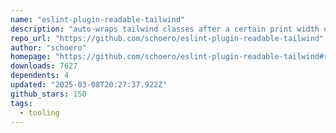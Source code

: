 ```yaml
---
name: "eslint-plugin-readable-tailwind"
description: "auto-wraps tailwind classes after a certain print width or class count into multiple lines to improve readability."
repo_url: "https://github.com/schoero/eslint-plugin-readable-tailwind"
author: "schoero"
homepage: "https://github.com/schoero/eslint-plugin-readable-tailwind#readme"
downloads: 7627
dependents: 4
updated: "2025-03-08T20:27:37.922Z"
github_stars: 150
tags: 
  - tooling
---
```


